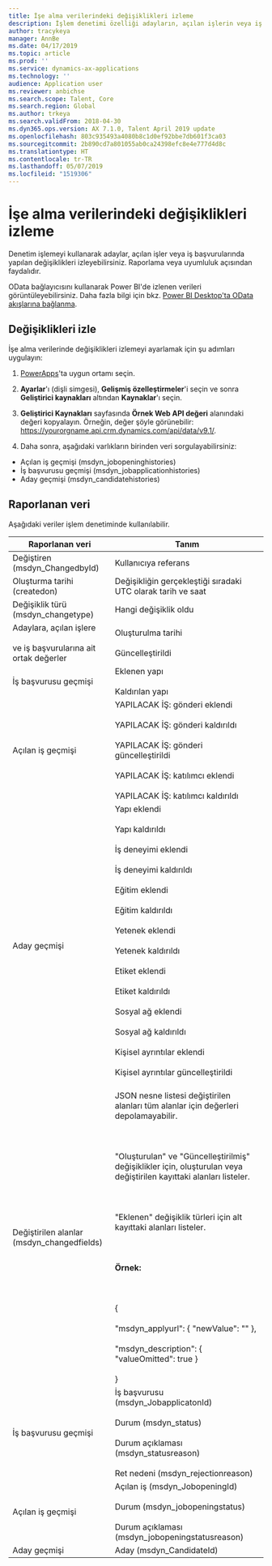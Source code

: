 ```yaml
---
title: İşe alma verilerindeki değişiklikleri izleme
description: İşlem denetimi özelliği adayların, açılan işlerin veya iş başvurularında raporlama veya uyumluluk nedenleriyle yapılan değişiklikleri izlemenize olanak sağlar.
author: tracykeya
manager: AnnBe
ms.date: 04/17/2019
ms.topic: article
ms.prod: ''
ms.service: dynamics-ax-applications
ms.technology: ''
audience: Application user
ms.reviewer: anbichse
ms.search.scope: Talent, Core
ms.search.region: Global
ms.author: trkeya
ms.search.validFrom: 2018-04-30
ms.dyn365.ops.version: AX 7.1.0, Talent April 2019 update
ms.openlocfilehash: 803c935493a4080b8c1d0ef92bbe7db601f3ca03
ms.sourcegitcommit: 2b890cd7a801055ab0ca24398efc8e4e777d4d8c
ms.translationtype: HT
ms.contentlocale: tr-TR
ms.lasthandoff: 05/07/2019
ms.locfileid: "1519306"
---
```

# <a name="track-changes-in-recruiting-data"></a>İşe alma verilerindeki değişiklikleri izleme

Denetim işlemeyi kullanarak adaylar, açılan işler veya iş başvurularında yapılan değişiklikleri izleyebilirsiniz. Raporlama veya uyumluluk açısından faydalıdır.

OData bağlayıcısını kullanarak Power BI'de izlenen verileri görüntüleyebilirsiniz. Daha fazla bilgi için bkz. [Power BI Desktop'ta OData akışlarına bağlanma](https://docs.microsoft.com/en-us/power-bi/desktop-connect-odata).

## <a name="track-changes"></a>Değişiklikleri izle
İşe alma verilerinde değişiklikleri izlemeyi ayarlamak için şu adımları uygulayın:

1. [PowerApps](https://web.powerapps.com)'ta uygun ortamı seçin.

2. **Ayarlar**'ı (dişli simgesi), **Gelişmiş özelleştirmeler**'i seçin ve sonra **Geliştirici kaynakları** altından **Kaynaklar**'ı seçin. 

3. **Geliştirici Kaynakları** sayfasında **Örnek Web API değeri** alanındaki değeri kopyalayın. Örneğin, değer şöyle görünebilir: https://yourorgname.api.crm.dynamics.com/api/data/v9.1/.

4. Daha sonra, aşağıdaki varlıkların birinden veri sorgulayabilirsiniz:
  - Açılan iş geçmişi (msdyn_jobopeninghistories)
  - İş başvurusu geçmişi (msdyn_jobapplicationhistories) 
  - Aday geçmişi (msdyn_candidatehistories)

## <a name="data-reported"></a>Raporlanan veri

Aşağıdaki veriler işlem denetiminde kullanılabilir.

| Raporlanan veri | Tanım |
| --- | --- |
| Değiştiren (msdyn_ChangedbyId) | Kullanıcıya referans |
| Oluşturma tarihi (createdon) |  Değişikliğin gerçekleştiği sıradaki UTC olarak tarih ve saat |
| Değişiklik türü (msdyn_changetype) | Hangi değişiklik oldu |
| Adaylara, açılan işlere <br></br>ve iş başvurularına ait ortak değerler | Oluşturulma tarihi<br></br>Güncelleştirildi |
| İş başvurusu geçmişi | Eklenen yapı <br></br>Kaldırılan yapı |
| Açılan iş geçmişi | YAPILACAK İŞ: gönderi eklendi <br></br>YAPILACAK İŞ: gönderi kaldırıldı <br></br>YAPILACAK İŞ: gönderi güncelleştirildi <br></br>YAPILACAK İŞ: katılımcı eklendi <br></br>YAPILACAK İŞ: katılımcı kaldırıldı |
| Aday geçmişi | Yapı eklendi <br></br>Yapı kaldırıldı <br></br>İş deneyimi eklendi <br></br>İş deneyimi kaldırıldı <br></br>Eğitim eklendi <br></br>Eğitim kaldırıldı <br></br>Yetenek eklendi <br></br>Yetenek kaldırıldı <br></br>Etiket eklendi <br></br>Etiket kaldırıldı <br></br>Sosyal ağ eklendi <br></br>Sosyal ağ kaldırıldı <br></br>Kişisel ayrıntılar eklendi <br></br>Kişisel ayrıntılar güncelleştirildi<br></br> |
| Değiştirilen alanlar (msdyn_changedfields) | JSON nesne listesi değiştirilen alanları tüm alanlar için değerleri depolamayabilir.<br></br><br></br>"Oluşturulan" ve "Güncelleştirilmiş" değişiklikler için, oluşturulan veya değiştirilen kayıttaki alanları listeler.<br></br><br></br>"Eklenen" değişiklik türleri için alt kayıttaki alanları listeler.<br></br><br></br>**Örnek:**<br></br><br></br>{<br></br>  "msdyn_applyurl": { "newValue": "" },<br></br>  "msdyn_description": { "valueOmitted": true } <br></br>} |
|İş başvurusu geçmişi | İş başvurusu (msdyn_JobapplicatonId)<br></br>Durum (msdyn_status) <br></br>Durum açıklaması (msdyn_statusreason) <br></br>Ret nedeni (msdyn_rejectionreason) |
| Açılan iş geçmişi | Açılan iş (msdyn_JobopeningId) <br></br>Durum (msdyn_jobopeningstatus) <br></br>Durum açıklaması (msdyn_jobopeningstatusreason) |
| Aday geçmişi | Aday (msdyn_CandidateId) |
